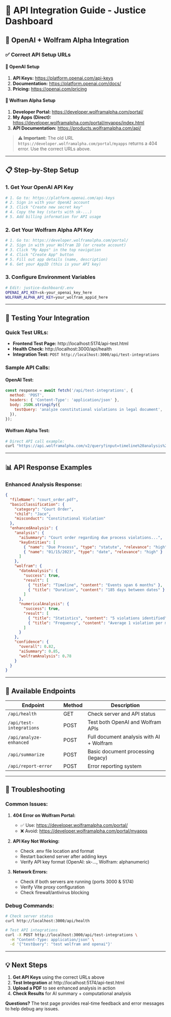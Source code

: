 # 🔗 API Integration Guide - Justice Dashboard

## 🚀 OpenAI + Wolfram Alpha Integration

### ✅ **Correct API Setup URLs**

#### 🤖 **OpenAI Setup**

1. **API Keys:** https://platform.openai.com/api-keys
2. **Documentation:** https://platform.openai.com/docs/
3. **Pricing:** https://openai.com/pricing

#### 🧮 **Wolfram Alpha Setup**

1. **Developer Portal:** https://developer.wolframalpha.com/portal/
2. **My Apps (Direct):** https://developer.wolframalpha.com/portal/myapps/index.html
3. **API Documentation:** https://products.wolframalpha.com/api/

> **⚠️ Important:** The old URL `https://developer.wolframalpha.com/portal/myapps` returns a 404 error. Use the correct URLs above.

---

## 📋 **Step-by-Step Setup**

### 1. **Get Your OpenAI API Key**

```bash
# 1. Go to: https://platform.openai.com/api-keys
# 2. Sign in with your OpenAI account
# 3. Click "Create new secret key"
# 4. Copy the key (starts with sk-...)
# 5. Add billing information for API usage
```

### 2. **Get Your Wolfram Alpha API Key**

```bash
# 1. Go to: https://developer.wolframalpha.com/portal/
# 2. Sign in with your Wolfram ID (or create account)
# 3. Click "My Apps" in the top navigation
# 4. Click "Create App" button
# 5. Fill out app details (name, description)
# 6. Get your AppID (this is your API key)
```

### 3. **Configure Environment Variables**

```bash
# Edit: justice-dashboard/.env
OPENAI_API_KEY=sk-your_openai_key_here
WOLFRAM_ALPHA_API_KEY=your_wolfram_appid_here
```

---

## 🧪 **Testing Your Integration**

### **Quick Test URLs:**

- **Frontend Test Page:** http://localhost:5174/api-test.html
- **Health Check:** http://localhost:3000/api/health
- **Integration Test:** `POST http://localhost:3000/api/test-integrations`

### **Sample API Calls:**

#### **OpenAI Test:**

```javascript
const response = await fetch('/api/test-integrations', {
  method: 'POST',
  headers: { 'Content-Type': 'application/json' },
  body: JSON.stringify({
    testQuery: 'analyze constitutional violations in legal document',
  }),
});
```

#### **Wolfram Alpha Test:**

```bash
# Direct API call example:
curl "https://api.wolframalpha.com/v2/query?input=timeline%20analysis%20of%20dates%201/15/2023%202/20/2023&appid=YOUR_APPID&format=plaintext&output=JSON"
```

---

## 📊 **API Response Examples**

### **Enhanced Analysis Response:**

```json
{
  "fileName": "court_order.pdf",
  "basicClassification": {
    "category": "Court Order",
    "child": "Jace",
    "misconduct": "Constitutional Violation"
  },
  "enhancedAnalysis": {
    "analysis": {
      "aiSummary": "Court order regarding due process violations...",
      "keyEntities": [
        { "name": "Due Process", "type": "statute", "relevance": "high" },
        { "name": "01/15/2023", "type": "date", "relevance": "high" }
      ]
    },
    "wolfram": {
      "dateAnalysis": {
        "success": true,
        "result": [
          { "title": "Timeline", "content": "Events span 6 months" },
          { "title": "Duration", "content": "185 days between dates" }
        ]
      },
      "numericalAnalysis": {
        "success": true,
        "result": [
          { "title": "Statistics", "content": "5 violations identified" },
          { "title": "Frequency", "content": "Average 1 violation per month" }
        ]
      }
    },
    "confidence": {
      "overall": 0.82,
      "aiSummary": 0.85,
      "wolframAnalysis": 0.78
    }
  }
}
```

---

## 🔧 **Available Endpoints**

| Endpoint                 | Method | Description                              |
| ------------------------ | ------ | ---------------------------------------- |
| `/api/health`            | GET    | Check server and API status              |
| `/api/test-integrations` | POST   | Test both OpenAI and Wolfram APIs        |
| `/api/analyze-enhanced`  | POST   | Full document analysis with AI + Wolfram |
| `/api/summarize`         | POST   | Basic document processing (legacy)       |
| `/api/report-error`      | POST   | Error reporting system                   |

---

## 🚨 **Troubleshooting**

### **Common Issues:**

1. **404 Error on Wolfram Portal:**
   - ✅ Use: https://developer.wolframalpha.com/portal/
   - ❌ Avoid: https://developer.wolframalpha.com/portal/myapps

2. **API Key Not Working:**
   - Check .env file location and format
   - Restart backend server after adding keys
   - Verify API key format (OpenAI: sk-..., Wolfram: alphanumeric)

3. **Network Errors:**
   - Check if both servers are running (ports 3000 & 5174)
   - Verify Vite proxy configuration
   - Check firewall/antivirus blocking

### **Debug Commands:**

```bash
# Check server status
curl http://localhost:3000/api/health

# Test API integrations
curl -X POST http://localhost:3000/api/test-integrations \
  -H "Content-Type: application/json" \
  -d '{"testQuery": "test wolfram and openai"}'
```

---

## 💡 **Next Steps**

1. **Get API Keys** using the correct URLs above
2. **Test Integration** at http://localhost:5174/api-test.html
3. **Upload a PDF** to see enhanced analysis in action
4. **Check Results** for AI summary + computational analysis

**Questions?** The test page provides real-time feedback and error messages to help debug any issues.
